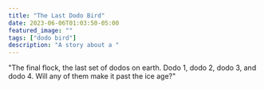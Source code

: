 ```yaml
---
title: "The Last Dodo Bird"
date: 2023-06-06T01:03:50-05:00
featured_image: ""
tags: ["dodo bird"]
description: "A story about a "
---
```

"The final flock, the last set of dodos on earth. Dodo 1, dodo 2, dodo 3, and dodo 4. Will any of them make it past the ice age?"